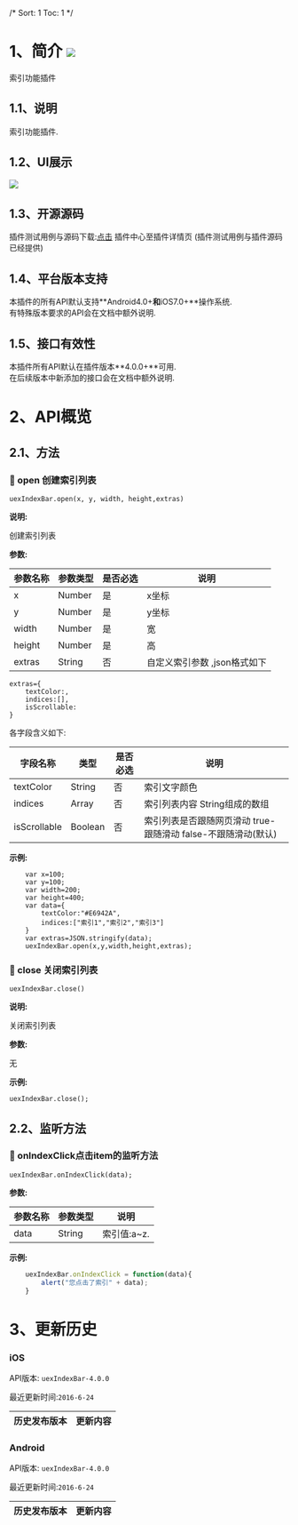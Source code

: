 /*
Sort: 1
Toc: 1
*/

# 1、简介 [![](http://appcan-download.oss-cn-beijing.aliyuncs.com/%E5%85%AC%E6%B5%8B%2Fgf.png)]()<ignore>
索引功能插件
## 1.1、说明<ignore>
索引功能插件.
## 1.2、UI展示<ignore>
 ![](http://newdocx.appcan.cn/docximg/142421n2015e6u16t.jpg)

## 1.3、开源源码<ignore>
插件测试用例与源码下载:[点击](http://plugin.appcan.cn/details.html?id=175_index) 插件中心至插件详情页 (插件测试用例与插件源码已经提供)

## 1.4、平台版本支持<ignore>
本插件的所有API默认支持**Android4.0+**和**iOS7.0+**操作系统.  
有特殊版本要求的API会在文档中额外说明.  

## 1.5、接口有效性<ignore>
本插件所有API默认在插件版本**4.0.0+**可用.  
在后续版本中新添加的接口会在文档中额外说明.
# 2、API概览<ignore>

## 2.1、方法<ignore>

### 🍭 open 创建索引列表

`uexIndexBar.open(x, y, width, height,extras)`

**说明:**

创建索引列表

**参数:**


| 参数名称   | 参数类型   | 是否必选 | 说明                |
| ------ | ------ | ---- | ----------------- |
| x      | Number | 是    | x坐标               |
| y      | Number | 是    | y坐标               |
| width  | Number | 是    | 宽                 |
| height | Number | 是    | 高                 |
| extras | String | 否    | 自定义索引参数 ,json格式如下 |

```
extras={
    textColor:,
    indices:[],
    isScrollable:
}
```

各字段含义如下:

| 字段名称         | 类型      | 是否必选 | 说明                                     |
| ------------ | ------- | ---- | -------------------------------------- |
| textColor    | String  | 否    | 索引文字颜色                                 |
| indices      | Array   | 否    | 索引列表内容 String组成的数组                     |
| isScrollable | Boolean | 否    | 索引列表是否跟随网页滑动 true-跟随滑动 false-不跟随滑动(默认) |

**示例:**

```
    var x=100;
    var y=100;
    var width=200;
    var height=400;
    var data={
        textColor:"#E6942A",
        indices:["索引1","索引2","索引3"]
    }
    var extras=JSON.stringify(data);
    uexIndexBar.open(x,y,width,height,extras);
```


### 🍭 close 关闭索引列表

`uexIndexBar.close()`

**说明:**

关闭索引列表

**参数:**

无

**示例:**

```
uexIndexBar.close();
```

## 2.2、监听方法<ignore>

### 🍭 onIndexClick点击item的监听方法

`uexIndexBar.onIndexClick(data);`

**参数:**


| 参数名称 | 参数类型   | 说明       |
| ---- | ------ | -------- |
| data | String | 索引值:a~z. |

**示例:**

```javascript
    uexIndexBar.onIndexClick = function(data){
        alert("您点击了索引" + data);
    }
```

# 3、更新历史<ignore>

### iOS<ignore>

API版本: `uexIndexBar-4.0.0`

最近更新时间:`2016-6-24`

| 历史发布版本 | 更新内容                                     |
| ------ | ---------------------------------------- |

### Android<ignore>

API版本: `uexIndexBar-4.0.0`

最近更新时间:`2016-6-24`

| 历史发布版本 | 更新内容          |
| ------ | ------------- |
